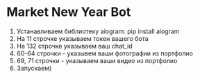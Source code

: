 # Market New Year Bot

1. Устанавливаем библиотеку aiogram: pip install aiogram
2. На 11 строчке указываем токен вашего бота
3. На 132 строчке указываем ваш chat_id
4. 60-64 строчки - указывем ваши фотографии из портфолио
5. 69, 71 строчки - указываем ваши видео из портфолио
6. Запускаем)
